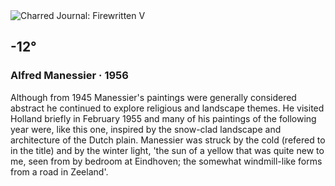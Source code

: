 <div class="artwork-of-the-day">
  <div class="container">
    <div class="img-wrapper">
      <img
        src="https://uploads4.wikiart.org/images/alfred-manessier/12-1956.jpg!Large.jpg"
        alt="Charred Journal: Firewritten V" />
    </div>
    <div class="artwork-detail">
      <div class="artwork-origin"> 
        <h2 class="artwork-name">-12°</h2>
        <h3 class="artist">
          Alfred Manessier
                    ·  1956
        </h3>
      </div>
      <p class="description">
        <span class="artwork-description-text ng-binding" ng-bind-html="viewModel.ArtworkOfTheDay.Description | unsafe">Although from 1945 Manessier's paintings were generally considered abstract he continued to explore religious and landscape themes. He visited Holland briefly in February 1955 and many of his paintings of the following year were, like this one, inspired by the snow-clad landscape and architecture of the Dutch plain. Manessier was struck by the cold (refered to in the title) and by the winter light, 'the sun of a yellow that was quite new to me, seen from by bedroom at Eindhoven; the somewhat windmill-like forms from a road in Zeeland'.</span>
                        <div class="text-shadow-container" ng-show="showShadow" style=""></div>
      </p>
    </div>
  </div>

</div>
